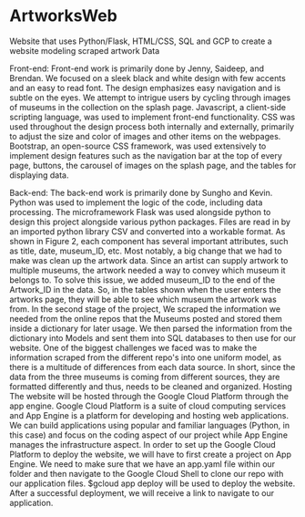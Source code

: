 # ArtworksWeb
Website that uses Python/Flask, HTML/CSS, SQL and GCP to create a website modeling scraped artwork Data

Front-end:
Front-end work is primarily done by Jenny, Saideep, and Brendan. We focused on a sleek black and white design with few accents and an easy to read font. The design emphasizes easy navigation and is subtle on the eyes. We attempt to intrigue users by cycling through images of museums in the collection on the splash page. Javascript, a client-side scripting language, was used to implement front-end functionality. CSS was used throughout the design process both internally and externally, primarily to adjust the size and color of images and other items on the webpages. Bootstrap, an open-source CSS framework, was used extensively to implement design features such as the navigation bar at the top of every page, buttons, the carousel of images on the splash page, and the tables for displaying data.

Back-end:
The back-end work is primarily done by Sungho and Kevin. Python was used to implement the logic of the code, including data processing. The microframework Flask was used alongside python to design this project alongside various python packages. Files are read in by an imported python library CSV and converted into a workable format. As shown in Figure 2, each component has several important attributes, such as title, date, museum_ID, etc. Most notably, a big change that we had to make was clean up the artwork data. Since an artist can supply artwork to multiple museums, the artwork needed a way to convey which museum it belongs to. To solve this issue, we added museum_ID to the end of the Artwork_ID in the data. So, in the tables shown when the user enters the artworks page, they will be able to see which museum the artwork was from. In the second stage of the project, We scraped the information we needed from the online repos that the Museums posted and stored them inside a dictionary for later usage. We then parsed the information from the dictionary into Models and sent them into SQL databases to then use for our website. One of the biggest challenges we faced was to make the information scraped from the different repo's into one uniform model, as there is a multitude of differences from each data source. In short, since the data from the three museums is coming from different sources, they are formatted differently and thus, needs to be cleaned and organized.
Hosting
The website will be hosted through the Google Cloud Platform through the app engine.
Google Cloud Platform is a suite of cloud computing services and App Engine is a platform for developing and hosting web applications. We can build applications using popular and familiar languages (Python, in this case) and focus on the coding aspect of our project while App Engine manages the infrastructure aspect.
In order to set up the Google Cloud Platform to deploy the website, we will have to first create a project on App Engine. We need to make sure that we have an app.yaml file within our folder and then navigate to the Google Cloud Shell to clone our repo with our application files. $gcloud app deploy will be used to deploy the website. After a successful deployment, we will receive a link to navigate to our application.
